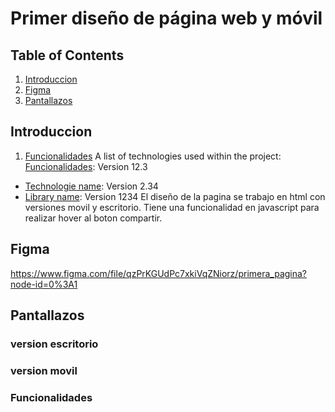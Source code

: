 # Primer diseño de página web y móvil 
## Table of Contents
1. [Introduccion](#Introduccion)
2. [Figma](#Figma)
3. [Pantallazos](#Pantallazos)
## Introduccion
1. [Funcionalidades](#Funcionalidades)
A list of technologies used within the project:
 [Funcionalidades](#Funcionalidades): Version 12.3 
* [Technologie name](https://example.com): Version 2.34
* [Library name](https://example.com): Version 1234
El diseño de la pagina se trabajo en html con versiones movil y escritorio. Tiene una funcionalidad en javascript para realizar hover al boton compartir.
## Figma 
https://www.figma.com/file/qzPrKGUdPc7xkiVqZNiorz/primera_pagina?node-id=0%3A1
## Pantallazos
### version escritorio
### version movil
### Funcionalidades
